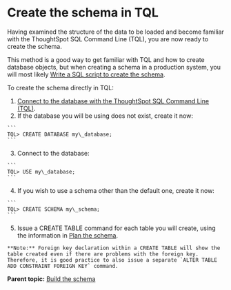 # Create the schema in TQL

Having examined the structure of the data to be loaded and become familiar with the ThoughtSpot SQL Command Line \(TQL\), you are now ready to create the schema.

This method is a good way to get familiar with TQL and how to create database objects, but when creating a schema in a production system, you will most likely [Write a SQL script to create the schema](create_schema_with_script.html#).

To create the schema directly in TQL:

1.   [Connect to the database with the ThoughtSpot SQL Command Line \(TQL\)](connect_sql_cli.html#). 
2.   If the database you will be using does not exist, create it now: 

    ```
    TQL> CREATE DATABASE my\_database;
    ```

3.   Connect to the database: 

    ```
    TQL> USE my\_database;
    ```

4.   If you wish to use a schema other than the default one, create it now: 

    ```
    TQL> CREATE SCHEMA my\_schema;
    ```

5.   Issue a CREATE TABLE command for each table you will create, using the information in [Plan the schema](plan_schema.html#). 

    **Note:** Foreign key declaration within a CREATE TABLE will show the table created even if there are problems with the foreign key. Therefore, it is good practice to also issue a separate `ALTER TABLE ADD CONSTRAINT FOREIGN KEY` command.


**Parent topic:** [Build the schema](../../admin/loading/create_schema.html)

